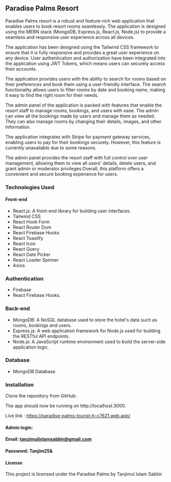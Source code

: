 ## Paradise Palms Resort

Paradise Palms resort is a robust and feature-rich web application that enables users to book resort rooms seamlessly. The application is designed using the MERN stack (MongoDB, Express.js, React.js, Node.js) to provide a seamless and responsive user experience across all devices.

The application has been designed using the Tailwind CSS framework to ensure that it is fully responsive and provides a great user experience on any device. User authentication and authorization have been integrated into the application using JWT Tokens, which means users can securely access their accounts.

The application provides users with the ability to search for rooms based on their preferences and book them using a user-friendly interface. The search functionality allows users to filter rooms by date and booking name, making it easy to find the right room for their needs.

The admin panel of the application is packed with features that enable the resort staff to manage rooms, bookings, and users with ease. The admin can view all the bookings made by users and manage them as needed. They can also manage rooms by changing their details, images, and other information.

The application integrates with Stripe for payment gateway services, enabling users to pay for their bookings securely. However, this feature is currently unavailable due to some reasons.

The admin panel provides the resort staff with full control over user management, allowing them to view all users' details, delete users, and grant admin or moderator privileges.Overall, this platform offers a convenient and secure booking experience for users.


### Technologies Used
#### Front-end
- React.js: A front-end library for building user interfaces.
- Tailwind CSS
- React Hook Form
- React Router Dom
- React Firebase Hooks
- React Toastify
- React Icon
- React Query
- React Date Picker
- React Loader Spinner
- Axios.

### Authentication
- Firebase
- React Firebase Hooks.

### Back-end 
- MongoDB: A NoSQL database used to store the hotel's data such as rooms, bookings and users.
- Express.js: A web application framework for Node.js used for building the RESTful API endpoints.
- Node.js: A JavaScript runtime environment used to build the server-side application logic.

### Database
- MongoDB Database

### Installation
Clone the repository from GitHub:

The app should now be running on http://localhost:3000.

Live link : https://paradise-palms-tourist-h-c7621.web.app/

#### Admin login: 
#### Email: tanzimulislamsabbir@gmail.com 
#### Password: Tanjim25& 

#### License 
This project is licensed under the Paradise Palms by Tanjimul Islam Sabbir.
